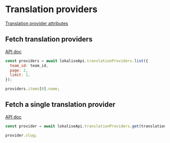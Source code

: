 # Translation providers

[Translation provider attributes](https://app.lokalise.com/api2docs/curl/#object-translation-providers)

## Fetch translation providers

[API doc](https://app.lokalise.com/api2docs/curl/#transition-list-all-providers-get)

```js
const providers = await lokaliseApi.translationProviders.list({
  team_id: team_id,
  page: 2,
  limit: 1,
});

providers.items[0].name;
```

## Fetch a single translation provider

[API doc](https://app.lokalise.com/api2docs/curl/#transition-retrieve-a-provider-get)

```js
const provider = await lokaliseApi.translationProviders.get(translation_provider_id, {team_id: team_id});

provider.slug;
```
